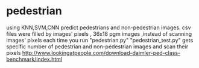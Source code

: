 # pedestrian
using KNN,SVM,CNN 
predict pedestrians and non-pedestrian images.
csv files were filled by images' pixels , 36x18 pgm images ,instead of scanning images' pixels each time you run "pedestrian.py"
"pedestrian_test.py" gets specific number of pedestrian and non-pedestrian images and scan their pixels
http://www.lookingatpeople.com/download-daimler-ped-class-benchmark/index.html
